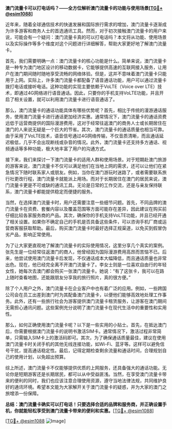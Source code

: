 **澳门流量卡可以打电话吗？——全方位解析澳门流量卡的功能与使用场景[[TG💪+ @esim1088](https://t.me/s/esim1088)]**

近年来，随着全球通信技术的快速发展和国际旅行需求的增加，澳门流量卡逐渐成为许多游客和商务人士的首选通讯工具。然而，对于初次接触澳门流量卡的用户来说，可能会有一个疑问：澳门流量卡真的可以打电话吗？本文将从功能、使用场景以及实际操作等多个维度对这个问题进行详细解答，帮助大家更好地了解澳门流量卡。

首先，我们需要明确一点：澳门流量卡的核心功能是什么。简单来说，澳门流量卡是一种专为澳门地区设计的移动数据卡，它能够提供高速的互联网接入服务，让用户在澳门期间随时随地享受流畅的网络体验。但是，这并不意味着澳门流量卡只能用于上网。实际上，许多澳门流量卡都配备了语音通话功能，用户可以通过流量卡拨打电话或接听电话。这种功能的实现主要依赖于VoLTE（Voice over LTE）技术，即通过4G网络进行语音通话。因此，只要你的手机支持VoLTE功能，并且开启了相关设置，就可以利用澳门流量卡进行语音通话了。

那么，澳门流量卡的通话功能具体有哪些优势呢？首先，相比于传统的漫游通话服务，使用澳门流量卡进行通话更加经济实惠。通常情况下，澳门流量卡的通话资费远低于运营商提供的国际漫游费用，这对于经常往返澳门的商务人士或长期居住在澳门的人来说无疑是一个巨大的节省。其次，澳门流量卡的通话质量也相当可靠。由于采用了VoLTE技术，语音信号通过4G网络传输，不仅音质清晰，而且通话延迟极低，几乎不会出现断线或杂音的情况。此外，澳门流量卡还支持多方通话、视频通话等多种功能，极大地丰富了用户的沟通方式。

接下来，我们来探讨一下澳门流量卡的适用人群和使用场景。对于短期赴澳门旅游的游客来说，澳门流量卡不仅可以满足他们在当地上网的需求，还可以让他们在紧急情况下随时联系家人或朋友。例如，当你在澳门游玩时迷路了，或者需要联系旅行社更改行程，澳门流量卡就能派上用场。而对于长期居住在澳门的居民来说，澳门流量卡更是不可或缺的通讯工具。无论是日常的工作交流，还是与亲友保持联系，澳门流量卡都能提供稳定而便捷的服务。

当然，在选择澳门流量卡时，用户还需要注意一些细节问题。首先，不同品牌的澳门流量卡在资费、套餐内容以及覆盖范围等方面可能存在差异，因此建议在购买前仔细比较各家服务商的产品。其次，确保你的手机支持VoLTE功能，并且已经开通了相关设置。如果你不确定自己的手机是否具备这些条件，可以咨询手机厂商或运营商客服获取帮助。最后，购买澳门流量卡时最好选择正规渠道，以免买到假冒伪劣产品，影响正常使用。

为了让大家更直观地了解澳门流量卡的实际使用情况，这里分享几个真实的案例。张先生是一位经常往返澳门的商人，他曾经因为国际漫游费用高昂而苦恼不已。后来，他尝试使用澳门流量卡后发现，不仅通话成本大幅降低，而且通话质量也非常出色。现在，他已经完全离不开澳门流量卡了。李女士则是一位喜欢自由行的年轻女性，她每次去澳门都会购买一张澳门流量卡。她说：“有了这张卡，我可以在路上随时查看地图，还能跟朋友分享我的旅行照片，真的很方便。”

除了个人用户之外，澳门流量卡在企业客户中也有着广泛的应用。例如，一些跨国公司会在员工出差到澳门时为其配备澳门流量卡，以便他们能够高效地处理工作事务。此外，还有一些旅行社会为游客提供澳门流量卡租赁服务，让游客在澳门期间无需担心通讯问题。这些案例充分说明了澳门流量卡在现代生活中的重要性和实用性。

那么，如何正确使用澳门流量卡呢？以下是一些实用的小贴士。首先，在抵达澳门后，你需要根据澳门流量卡的说明书激活SIM卡。通常情况下，激活过程非常简单，只需输入SIM卡上的激活码即可。其次，为了确保通话质量最佳，建议在使用澳门流量卡时关闭手机的其他无线连接功能，如Wi-Fi、蓝牙等。这样可以避免信号干扰，提高通话稳定性。最后，记得定期检查剩余流量和通话时间，合理规划自己的使用计划，以免超出预算。

综上所述，澳门流量卡不仅能够提供优质的上网服务，还具备强大的通话功能。无论你是短期游客还是长期居民，都可以从中受益匪浅。当然，在享受澳门流量卡带来的便利的同时，我们也应该注意合理使用资源，遵守当地法律法规，共同维护良好的通讯环境。希望本文能为大家解开关于澳门流量卡的疑惑，并为大家的澳门之旅增添一份保障。

**总结：澳门流量卡确实可以打电话！只要选择合适的品牌和服务商，并正确设置手机，你就能轻松享受到澳门流量卡带来的便利和实惠。**[[TG💪+ @esim1088](https://t.me/s/esim1088)]

[[TG💪+ @esim1088](https://t.me/s/esim1088) ![Image](https://i.postimg.cc/4NQfJmqS/Snipaste-2025-05-13-00-14-12.png)]